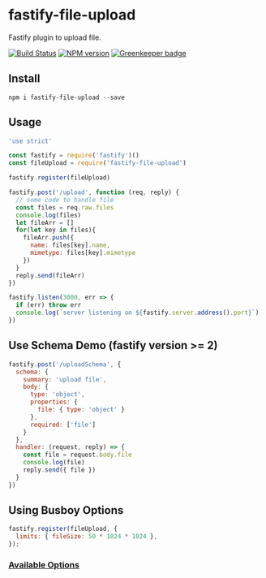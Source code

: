 # fastify-file-upload

Fastify plugin to upload file.

[![Build Status](https://travis-ci.org/huangang/fastify-file-upload.svg?branch=master)](https://travis-ci.org/huangang/fastify-file-upload)
[![NPM version](https://img.shields.io/npm/v/fastify-file-upload.svg?style=flat)](https://www.npmjs.com/package/fastify-file-upload) [![Greenkeeper badge](https://badges.greenkeeper.io/huangang/fastify-file-upload.svg)](https://greenkeeper.io/)
## Install
```
npm i fastify-file-upload --save
```
## Usage

```js
'use strict'

const fastify = require('fastify')()
const fileUpload = require('fastify-file-upload')

fastify.register(fileUpload)

fastify.post('/upload', function (req, reply) {
  // some code to handle file
  const files = req.raw.files
  console.log(files)
  let fileArr = []
  for(let key in files){
    fileArr.push({
      name: files[key].name,
      mimetype: files[key].mimetype
    })
  }
  reply.send(fileArr)
})

fastify.listen(3000, err => {
  if (err) throw err
  console.log(`server listening on ${fastify.server.address().port}`)
})
```
## Use Schema Demo (fastify version >= 2)
``` js
fastify.post('/uploadSchema', {
  schema: {
    summary: 'upload file',
    body: {
      type: 'object',
      properties: {
        file: { type: 'object' }
      },
      required: ['file']
    }
  },
  handler: (request, reply) => {
    const file = request.body.file
    console.log(file)
    reply.send({ file })
  }
})
```

## Using Busboy Options
```js
fastify.register(fileUpload, {
  limits: { fileSize: 50 * 1024 * 1024 },
});
```
### [Available Options](https://github.com/richardgirges/express-fileupload#available-options)
